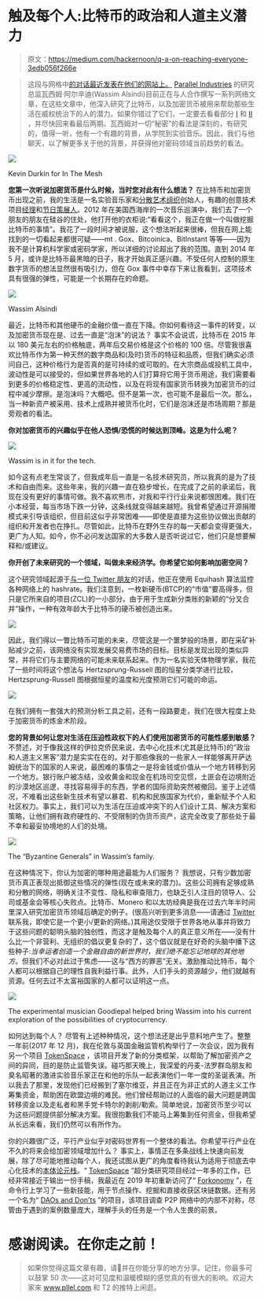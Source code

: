 # 触及每个人:比特币的政治和人道主义潜力

> 原文：<https://medium.com/hackernoon/q-a-on-reaching-everyone-3edb056f266e>

> 这段与网格中[的对话最近发表在他们的网站上。](http://inthemesh.com) [Parallel Industries](http://www.pllel.com/industries/) 的研究总监瓦西姆·阿尔辛迪(Wassim Alsindi)目前正在与人合作撰写一系列网络文章，在这些文章中，他深入研究了比特币，以及加密货币被用来帮助那些生活在威权统治下的人的潜力。如果你错过了它们，一定要去看看部分 [I](https://hackernoon.com/reaching-everyone-pt-i-the-need-for-sound-money-outside-of-the-wealthiest-territories-f9a27e1f6488) 和 [II](https://hackernoon.com/reaching-everyone-pt-ii-resilience-censorship-resistance-and-the-bitcoin-blockchain-c1c133d5ac96) ，并尽快回来看最后两期。瓦西姆对一切“秘密”的看法是深刻的，有研究的，值得一听，他有一个有趣的背景，从学院到实验音乐。因此，我们与他聊天，以了解更多关于他的背景，并获得他对密码领域当前趋势的看法。

![](img/35d235cc665f827293dec9e53f96376e.png)

Kevin Durkin for In The Mesh

**您第一次听说加密货币是什么时候，当时您对此有什么想法？**
在比特币和加密货币出现之前，我的生活是一名实验音乐家和[分散艺术组织](https://thecentrifuge.bandcamp.com)创始人，有趣的创意技术项目[经理](https://twitter.com/thecentrifuge/status/616670096434573312)和[节日策展人](https://en.wikipedia.org/wiki/Norbergfestival)。2012 年在美国西海岸的一次音乐巡演中，我们去了一个朋友的朋友在硅谷的住处，他打开他的衣柜说:“看看这个，我正在做一个叫做挖掘比特币的事情”。我花了一段时间才被说服，这个想法听起来很棒，但我在网上能找到的一切看起来都很可疑——mt . Gox、Bitcoinica、BitInstant 等等——因为我不是计算机科学家或密码学家，所以详细的讨论超出了我的范围。直到 2014 年 5 月，或许是比特币最黑暗的日子，我才开始真正感兴趣。不受任何人控制的原生数字货币的想法显然很有吸引力，但在 Gox 事件中幸存下来让我看到，这项技术具有很强的弹性，可能是一个长期存在的命题。

![](img/a8c3a433cebde08af261b1a5c6f2e26a.png)

Wassim Alsindi

最近，比特币和其他硬币的金融价值一直在下降。你如何看待这一事件的转变，以及加密货币现在是、过去一直是“泡沫”的说法？
事实不会说谎，比特币在 2015 年以 180 美元左右的价格触底，两年后交易价格是这个价格的 100 倍。尽管我很喜欢比特币作为第一种天然的数字商品和(及时)货币的特征和品质，但我们确实必须问自己，这种价格行为是否真的是可持续的或可取的。在大宗商品或投机工具中，波动性是可以接受的，但如果世界各地的人们打算将它用于货币用途，我们需要看到更多的价格稳定性、更高的流动性，以及在将现有国家货币转换为加密货币的过程中减少摩擦。是泡沫吗？大概吧。但不是第一次，也可能不是最后一次。那么，当一种新资产被采用、技术上成熟并被货币化时，它们是泡沫还是市场周期？那是旁观者的看法。

**你对加密货币的兴趣似乎在他人恐惧/恐慌的时候达到顶峰。这是为什么呢？**

![](img/9a2650c8dbb39d12bef291987d77536a.png)

Wassim is in it for the tech.

如今这有点老生常谈了，但我成年后一直是一名技术研究员，所以我真的是为了技术和自由而来。这些年来，我的兴趣一直在稳步增长，在完成了之前的承诺后，我现在没有更好的事情可做。我不喜欢熊市，对我和平行行业来说都很困难。我们在小本经营，每当市场下跌一分钟，这条线就变得越来越短。我曾希望通过开源捐赠模式来引导该组织，但目前这似乎非常困难——即使是直接为这些协议做出贡献的组织和开发者也在挣扎。尽管如此，比特币在野外生存的每一天都会变得更强大，更广为人知。如今，你不必问发达国家的大多数人是否听说过它，他们只是想要解释和/或建议。

**你开创了未来研究的一个领域，叫做未来经济学。你希望它如何影响加密空间？**

这个研究领域起源于[与一位 Twitter 朋友](https://twitter.com/parallelind/status/1004439498204307456)的对话，他正在使用 Equihash 算法监控各种网络上的 hashrate。我们注意到，一枚新硬币(BTCP)的“市值”要高得多，但只是它所来自的项目(ZCL)的一小部分。由于用于生成新分类账的新颖的“分叉合并”操作，一种有效年龄大于比特币的硬币被创造出来。

![](img/c0a372269430798608183b74d3caf80c.png)

因此，我们得以一瞥比特币可能的未来，尽管这是一个噩梦般的场景，即在采矿补贴减少之前，该网络没有实现发展交易费市场的目标。目标是发现出现的类似异常，并将它们与主要网络的可能未来联系起来。作为一名实验天体物理学家，我花了一些时间将这个想法与 Hertzsprung-Russell 图的恒星分类学进行比较，Hertzsprung-Russell 图根据恒星的温度和光度预测它们可能的命运。

![](img/17f4948c2752d701b5bcc286fd85373b.png)

在我们拥有一套强大的预测分析工具之前，还有一段路要走，我们在很大程度上处于加密货币的炼金术阶段。

**您的背景如何让您对生活在压迫性政权下的人们使用加密货币的可能性感到敏感？**
不赘述，对于像我这样的伊拉克侨民来说，去中心化技术(尤其是比特币)的“政治和人道主义黑客”潜力是实实在在的。对于那些像我的一些家人一样能够离开萨达姆统治下的国家的人来说，最困难的事情之一是将金钱或价值从一个地方转移到另一个地方。银行账户被冻结，没收黄金和现金在机场司空见惯，土匪会在边境附近的沙漠地区巡逻，寻找容易得手的东西，学者的国际资助突然被撤回。鉴于上述情况，不难看出这些新生技术有望以暴君、机构和民族国家为代价，重新赋予个人和社区权力。事实上，我们可以为生活在压迫或冲突下的人们设计工具、解决方案和策略，让他们拥有政府硬性的、不受限制的伪货币资产，这完全改变了那些处于最不幸和最妥协境地的人们的处境。

![](img/2d6ba8072c3c9ec184fd7502ebb6ffe7.png)

The “Byzantine Generals” in Wassim’s family.

在这种情况下，你认为加密的哪种用途最能为人们服务？
我想说，只有少数加密货币真正表现出抵御这些情况的弹性(现在或未来的潜力)。这些公司拥有足够成熟和分散的网络，明确关注不变性、隐私和审查阻力，也缺乏引人注目的领导人、公司或基金会等核心失败点。比特币、Monero 和以太坊经典是我在过去六年半时间里深入研究加密货币领域后确定的例子。(很高兴听到更多消息——请通过 [Twitter](https://twitter.com/parallelind) 联系我，即使它是一个更小/更新的网络。)其用途仅受限于世界各地从事并将致力于这些问题的聪明头脑的独创性，而这才是触及每个人的真正意义所在——没有什么比一个非营利、无组织的倡议更复杂的了，这个倡议就是在好奇的头脑中播下这些种子:*当幸运者创造一个金融自由的新世界时，我们绝不能忘记地球的其他地方*。但我们不必对此过于焦虑——这与“西方的罪恶”无关。激励推动比特币，每个人都可以根据自己的理性自我利益行事。此外，人们手头的资源越少，他们就越有资源。任何去过不太富裕国家的人都可以证明这一点。

![](img/72aa89bd3f142fd93dbb0a601114cc99.png)

The experimental musician Goodiepal helped bring Wassim into his current exploration of the possibilities of cryptocurrency.

如何达到每个人？
尽管有上述种种情况，这个想法还是出乎意料地产生了。整整一年前(2017 年 12 月)，我在伦敦与英国金融监管机构举行了一次会议，因为我有另一个项目 [TokenSpace](https://twitter.com/hashtag/TokenSpace?src=hash) ，该项目开发了新的分类框架，以帮助了解加密资产之间的异同，目的是防止监管失误。碰巧那天晚上，我深爱的丹麦-法罗群岛朋友和臭名昭著的激进实验音乐家正在和他的乐队一起表演他们一年一度的圣诞表演。所以我去了那里，发现他们已经搬到了塞尔维亚，并且正在为非正式的人道主义工作筹集资金，帮助困在欧盟边境的难民。他们曾经帮助过的人面临的最大问题是跨国转移资金以及走私者和黑手党卡特尔的剥削/勒索。简单地说，加密货币至少可以为这些问题提供部分解决方案。我很抱歉我们不能马上筹集到任何资金，但我希望从长远来看，我们仍然可以有所作为。

你的兴趣很广泛，平行产业似乎对密码世界有一个整体的看法。你希望平行产业在不久的将来会给加密领域增加什么？
事实上，事情正在多条战线上快速向前发展，除了尽可能地推动每个人，我还试图从更广的角度看待我认为适用于彻底去中心化技术的[本体论元栈](https://twitter.com/parallelind/status/1072124160900558849)。“ [TokenSpace](https://link.medium.com/R635yaqy4T) ”超分类研究项目经过一年多的工作，已经非常接近于输出一份手稿，我最近在 2019 年初重新访问了“ [Forkonomy](https://link.medium.com/tnVaMjLxJT) ”，在命令行上学习了一些新技能，用于节点操作、挖掘和直接收获区块链数据。还有另一个名为“ [DAOs and Don'ts](http://asymmetries.pllel.com) ”的项目，该项目调查 P2P 网络中的内部不对称，尽管由于遇到的案例数量庞大，理解手头的任务是一个令人生畏的前景。

# 感谢阅读。在你走之前！

> 如果你觉得这篇文章有趣，请👏并在你能分享的地方分享。记住，你最多可以鼓掌 50 次——这对可见度和温暖模糊的感觉真的有很大的影响。欢迎大家来 www.pllel.com 和 T2 的推特上闲逛。